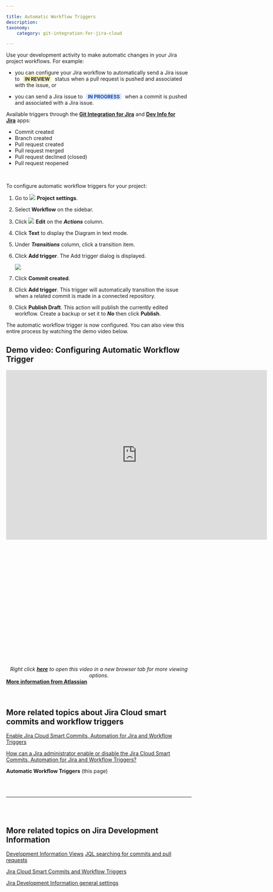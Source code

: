```yaml
---

title: Automatic Workflow Triggers
description:
taxonomy:
    category: git-integration-for-jira-cloud

---
```


<!-- FEATURES -->

Use your development activity to make automatic changes in your Jira project workflows. For example:

*   you can configure your Jira workflow to automatically send a Jira issue to <b style='background-color:#FFF1B6; padding:1px 5px; color:#172A4C; border-radius:3px; margin: 0 5px; font-size: small;'>IN REVIEW</b> status when a pull request is pushed and associated with the issue, or

*   you can send a Jira issue to <b style='background-color:#DEEAFE; padding:1px 5px; color:#0C42A3; border-radius:3px; margin: 0 5px; font-size: small;'>IN PROGRESS</b> when a commit is pushed and associated with a Jira issue.

<div class="bbb-callout bbb--info">
    <div class="irow">
    <div class="ilogobox">
        <span class="logoimg"></span>
    </div>
    <div class="imsgbox">
        Available triggers through the <a href='https://marketplace.atlassian.com/4984'  target='_blank'><b>Git Integration for Jira</b></a> and <a href='https://marketplace.atlassian.com/1219270' target='_blank'><b>Dev Info for Jira</b></a> apps:
        <ul>
            <li>Commit created</li>
            <li>Branch created</li>
            <li>Pull request created</li>
            <li>Pull request merged</li>
            <li>Pull request declined (closed)</li>
            <li>Pull request reopened</li>
        </ul>
    </div>
    </div>
</div>
<br>

To configure automatic workflow triggers for your project:

1.  Go to <img src='/wp-content/uploads/actions-icon.png' /> **Project settings**.

2.  Select **Workflow** on the sidebar.

3.  Click <img src='/wp-content/uploads/gij-edit-icon-dark.png' /> **Edit** on the _**Actions**_ column.

4.  Click **Text** to display the Diagram in text mode.

5.  Under _**Transitions**_ column, click a transition item.

6.  Click **Add trigger**. The Add trigger dialog is displayed.

    ![](/wp-content/uploads/gij-gitcloud-automatic-workflow-trigger-add-trigger-c.png)

7.  Click **Commit created**.

8.  Click **Add trigger**. This trigger will automatically transition the issue when a related commit is made in a connected repository.

9.  Click **Publish Draft**. This action will publish the currently edited workflow. Create a backup or set it to _**No**_ then click **Publish**.


The automatic workflow trigger is now configured. You can also view this entire process by watching the demo video below.

## Demo video: Configuring Automatic Workflow Trigger

<div class='embed-container' style='padding-bottom:65%'>
    <iframe width='709' height='461' src='https://fast.wistia.com/embed/iframe/r8fm0tbrcs?videoFoam=true' frameborder='0' allowfullscreen ></iframe>
</div>

<div align='center' style='margin-top:15px'>
    <i>Right click <a href='https://bigbrassband.wistia.com/medias/r8fm0tbrcs'><b>here</b></a> to open this video in a new browser tab for more viewing options.</i>
</div>

<div class="bbb-callout bbb--tip">
    <div class="irow">
    <div class="ilogobox">
        <span class="logoimg"></span>
    </div>
    <div class="imsgbox">
        <a href='https://confluence.atlassian.com/jirasoftwarecloud/configuring-development-tools-764478056.html#Configuringdevelopmenttools-Workflowtriggers'><b>More information from Atlassian</b></a>
    </div>
    </div>
</div>
<br>
<br>

## More related topics about Jira Cloud smart commits and workflow triggers

[Enable Jira Cloud Smart Commits, Automation for Jira and Workflow Triggers](/git-integration-for-jira-cloud/enable-jira-cloud-smart-commits-automation-for-jira-and-workflow-triggers-gij-cloud)

[How can a Jira administrator enable or disable the Jira Cloud Smart Commits, Automation for Jira and Workflow Triggers?](/git-integration-for-jira-cloud/how-can-a-jira-administrator-enable-or-disable-the-jira-cloud-smart-commits-automation-for-jira-and-workflow-triggers-gij-cloud)

**Automatic Workflow Triggers** (this page)

<br>
<br>
<hr>
<br>
<br>

## More related topics on Jira Development Information

[Development Information Views](/git-integration-for-jira-cloud/development-information-views-gij-cloud)
[JQL searching for commits and pull requests](/git-integration-for-jira-cloud/jql-searching-for-commits-and-pull-requests-gij-cloud)

[Jira Cloud Smart Commits and Workflow Triggers](/git-integration-for-jira-cloud/jira-cloud-smart-commits-and-workflow-triggers-gij-cloud/)

[Jira Development Information general settings](/git-integration-for-jira-cloud/jira-development-information-settings-gij-cloud)


